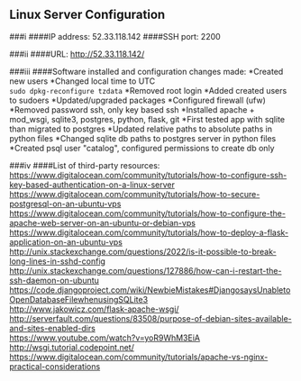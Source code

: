 ## Linux Server Configuration

###i
####IP address: 52.33.118.142
####SSH port: 2200

###ii
####URL: http://52.33.118.142/

###iii
####Software installed and configuration changes made:
*Created new users
*Changed local time to UTC  
`sudo dpkg-reconfigure tzdata`
*Removed root login
*Added created users to sudoers
*Updated/upgraded packages
*Configured firewall (ufw)
*Removed password ssh, only key based ssh
*Installed apache + mod_wsgi, sqlite3, postgres, python, flask, git
*First tested app with sqlite than migrated to postgres
*Updated relative paths to absolute paths in python files
*Changed sqlite db paths to postgres server in python files
*Created psql user "catalog", configured permissions to create db only


###iv
####List of third-party resources:
https://www.digitalocean.com/community/tutorials/how-to-configure-ssh-key-based-authentication-on-a-linux-server  
https://www.digitalocean.com/community/tutorials/how-to-secure-postgresql-on-an-ubuntu-vps 
https://www.digitalocean.com/community/tutorials/how-to-configure-the-apache-web-server-on-an-ubuntu-or-debian-vps  
https://www.digitalocean.com/community/tutorials/how-to-deploy-a-flask-application-on-an-ubuntu-vps  
http://unix.stackexchange.com/questions/2022/is-it-possible-to-break-long-lines-in-sshd-config  
http://unix.stackexchange.com/questions/127886/how-can-i-restart-the-ssh-daemon-on-ubuntu  
https://code.djangoproject.com/wiki/NewbieMistakes#DjangosaysUnabletoOpenDatabaseFilewhenusingSQLite3  
http://www.jakowicz.com/flask-apache-wsgi/  
http://serverfault.com/questions/83508/purpose-of-debian-sites-available-and-sites-enabled-dirs  
https://www.youtube.com/watch?v=yoR9WhM3EiA  
http://wsgi.tutorial.codepoint.net/  
https://www.digitalocean.com/community/tutorials/apache-vs-nginx-practical-considerations  


